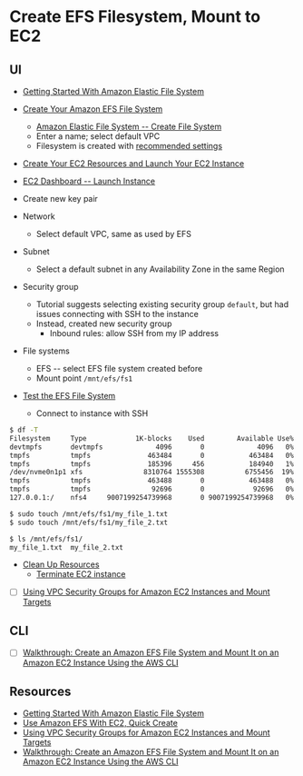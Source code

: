 # Create EFS Filesystem, Mount to EC2

## UI

- [Getting Started With Amazon Elastic File System](https://docs.aws.amazon.com/efs/latest/ug/getting-started.html)

- [Create Your Amazon EFS File System](https://docs.aws.amazon.com/efs/latest/ug/gs-step-two-create-efs-resources.html)
  - [Amazon Elastic File System -- Create File System](https://console.aws.amazon.com/efs/)
  - Enter a name; select default VPC
  - Filesystem is created with [recommended settings](https://docs.aws.amazon.com/efs/latest/ug/gs-step-two-create-efs-resources.html)
  
- [Create Your EC2 Resources and Launch Your EC2 Instance](https://docs.aws.amazon.com/efs/latest/ug/gs-step-one-create-ec2-resources.html)

- [EC2 Dashboard -- Launch Instance](https://eu-north-1.console.aws.amazon.com/ec2/home?region=eu-north-1#LaunchInstances:)

- Create new key pair

- Network
  - Select default VPC, same as used by EFS

- Subnet
  - Select a default subnet in any Availability Zone in the same Region

- Security group
  - Tutorial suggests selecting existing security group `default`, but had issues connecting with SSH to the instance
  - Instead, created new security group
    - Inbound rules: allow SSH from my IP address

- File systems
  - EFS -- select EFS file system created before
  - Mount point `/mnt/efs/fs1`

- [Test the EFS File System](https://docs.aws.amazon.com/AWSEC2/latest/UserGuide/AmazonEFS.html#efs-test-file-system)
  - Connect to instance with SSH

```bash
$ df -T
Filesystem     Type            1K-blocks    Used        Available Use% Mounted on
devtmpfs       devtmpfs             4096       0             4096   0% /dev
tmpfs          tmpfs              463484       0           463484   0% /dev/shm
tmpfs          tmpfs              185396     456           184940   1% /run
/dev/nvme0n1p1 xfs               8310764 1555308          6755456  19% /
tmpfs          tmpfs              463488       0           463488   0% /tmp
tmpfs          tmpfs               92696       0            92696   0% /run/user/1000
127.0.0.1:/    nfs4     9007199254739968       0 9007199254739968   0% /mnt/efs/fs1
```

```bash
$ sudo touch /mnt/efs/fs1/my_file_1.txt
$ sudo touch /mnt/efs/fs1/my_file_2.txt
```

```bash
$ ls /mnt/efs/fs1/
my_file_1.txt  my_file_2.txt
```

- [Clean Up Resources](https://docs.aws.amazon.com/efs/latest/ug/gs-step-five-cleanup.html)
  - [Terminate EC2 instance](https://eu-north-1.console.aws.amazon.com/ec2/home?region=eu-north-1#Home:)

- [ ] [Using VPC Security Groups for Amazon EC2 Instances and Mount Targets](https://docs.aws.amazon.com/efs/latest/ug/network-access.html)

## CLI

- [ ] [Walkthrough: Create an Amazon EFS File System and Mount It on an Amazon EC2 Instance Using the AWS CLI](https://docs.aws.amazon.com/efs/latest/ug/wt1-getting-started.html)

## Resources

- [Getting Started With Amazon Elastic File System](https://docs.aws.amazon.com/efs/latest/ug/getting-started.html)
- [Use Amazon EFS With EC2, Quick Create](https://docs.aws.amazon.com/AWSEC2/latest/UserGuide/AmazonEFS.html)
- [Using VPC Security Groups for Amazon EC2 Instances and Mount Targets](https://docs.aws.amazon.com/efs/latest/ug/network-access.html)
- [Walkthrough: Create an Amazon EFS File System and Mount It on an Amazon EC2 Instance Using the AWS CLI](https://docs.aws.amazon.com/efs/latest/ug/wt1-getting-started.html)
